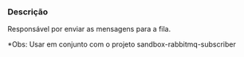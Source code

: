### Descrição
Responsável por enviar as mensagens para a fila.

*Obs: Usar em conjunto com o projeto sandbox-rabbitmq-subscriber